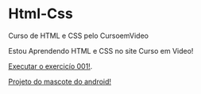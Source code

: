 # Html-Css
 Curso de HTML e CSS pelo CursoemVideo

Estou Aprendendo HTML e CSS no site Curso em Video!

<a href="https://tartarin11.github.io/Html-Css/Exercicíos/ex001/" target="_blank">Executar o exercicío 001!</a>.

<a href="https://tartarin11.github.io/Html-Css/Exercicíos/desafio/desafio10/android.html" target="_blank">Projeto do mascote do android!</a>
